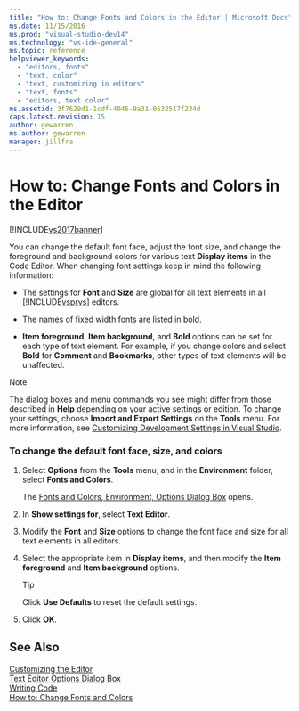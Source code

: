 ```yaml
---
title: "How to: Change Fonts and Colors in the Editor | Microsoft Docs"
ms.date: 11/15/2016
ms.prod: "visual-studio-dev14"
ms.technology: "vs-ide-general"
ms.topic: reference
helpviewer_keywords: 
  - "editors, fonts"
  - "text, color"
  - "text, customizing in editors"
  - "text, fonts"
  - "editors, text color"
ms.assetid: 3f7629d1-1cdf-4046-9a31-0632517f234d
caps.latest.revision: 15
author: gewarren
ms.author: gewarren
manager: jillfra
---
```

# How to: Change Fonts and Colors in the Editor
[!INCLUDE[vs2017banner](../../includes/vs2017banner.md)]

You can change the default font face, adjust the font size, and change the foreground and background colors for various text **Display items** in the Code Editor. When changing font settings keep in mind the following information:  
  
- The settings for **Font** and **Size** are global for all text elements in all [!INCLUDE[vsprvs](../../includes/vsprvs-md.md)] editors.  
  
- The names of fixed width fonts are listed in bold.  
  
- **Item foreground**, **Item background**, and **Bold** options can be set for each type of text element. For example, if you change colors and select **Bold** for **Comment** and **Bookmarks**, other types of text elements will be unaffected.  
  
> [!NOTE]
> The dialog boxes and menu commands you see might differ from those described in **Help** depending on your active settings or edition. To change your settings, choose **Import and Export Settings** on the **Tools** menu. For more information, see [Customizing Development Settings in Visual Studio](http://msdn.microsoft.com/22c4debb-4e31-47a8-8f19-16f328d7dcd3).  
  
### To change the default font face, size, and colors  
  
1. Select **Options** from the **Tools** menu, and in the **Environment** folder, select **Fonts and Colors**.  
  
     The [Fonts and Colors, Environment, Options Dialog Box](../../ide/reference/fonts-and-colors-environment-options-dialog-box.md) opens.  
  
2. In **Show settings for**, select **Text Editor**.  
  
3. Modify the **Font** and **Size** options to change the font face and size for all text elements in all editors.  
  
4. Select the appropriate item in **Display items**, and then modify the **Item foreground** and **Item background** options.  
  
    > [!TIP]
    > Click **Use Defaults** to reset the default settings.  
  
5. Click **OK**.  
  
## See Also  
 [Customizing the Editor](../../ide/customizing-the-editor.md)   
 [Text Editor Options Dialog Box](../../ide/reference/text-editor-options-dialog-box.md)   
 [Writing Code](../../ide/writing-code-in-the-code-and-text-editor.md)   
 [How to: Change Fonts and Colors](../../ide/how-to-change-fonts-and-colors-in-visual-studio.md)
